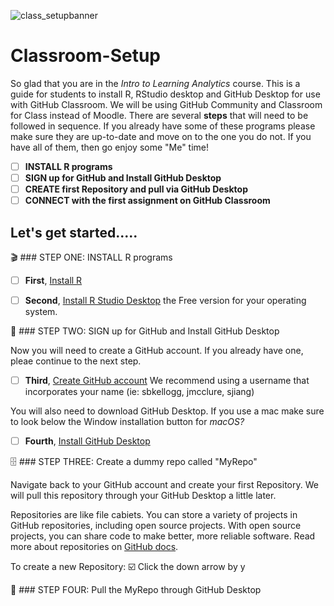 ![class_setupbanner](https://user-images.githubusercontent.com/67113310/180039250-0d6e78b3-5ceb-433d-bcd2-6937456bfaf9.png)


# Classroom-Setup

So glad that you are in the *Intro to Learning Analytics* course. This is a guide for students to install R, RStudio desktop and GitHub Desktop for use with GitHub Classroom. We will be using GitHub Community and Classroom for Class instead of Moodle. There are several **steps** that will need to be followed in sequence. If you already have some of these programs please make sure they are up-to-date and move on to the one you do not. If you have all of them, then go enjoy some "Me" time!

- [ ] **INSTALL R programs**
- [ ] **SIGN up for GitHub and Install GitHub Desktop**
- [ ] **CREATE first Repository and pull via GitHub Desktop**
- [ ] **CONNECT with the first assignment on GitHub Classroom**

##  Let's get started.....


🎬 ###  STEP ONE: INSTALL R programs

- [ ] **First**, [Install R](https://cran.r-project.org/)
- [ ] **Second**, [Install R Studio Desktop](https://www.rstudio.com/products/rstudio/download/) the Free version for your operating system.


🏁 ### STEP TWO: SIGN up for GitHub and Install GitHub Desktop

Now you will need to create a GitHub account. If you already have one, pleae continue to the next step.

- [ ] **Third**, [Create GitHub account](https://github.com/signup?ref_cta=Sign+up&ref_loc=header+logged+out&ref_page=%2F&source=header-home) We recommend using a username that incorporates your name (ie: sbkellogg, jmcclure, sjiang)

You will also need to download GitHub Desktop. If you use a mac make sure to look below the Window installation button for *macOS?*
- [ ] **Fourth**, [Install GitHub Desktop](https://desktop.github.com/)

🗄️ ### STEP THREE: Create a dummy repo called "MyRepo"

Navigate back to your GitHub account and create your first Repository. We will pull this repository through your GitHub Desktop a little later.

Repositories are like file cabiets. You can store a variety of projects in GitHub repositories, including open source projects. With open source projects, you can share code to make better, more reliable software. Read more about repositories on [GitHub docs](https://docs.github.com/en/get-started/quickstart/create-a-repo).

To create a new Repository:
  ☑️ Click the down arrow by y


💾 ### STEP FOUR: Pull the MyRepo through GitHub Desktop
